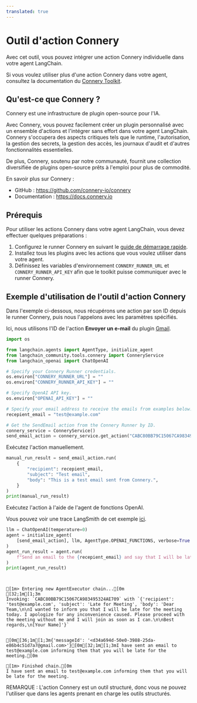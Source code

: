 ```yaml
---
translated: true
---
```


# Outil d'action Connery

Avec cet outil, vous pouvez intégrer une action Connery individuelle dans votre agent LangChain.

Si vous voulez utiliser plus d'une action Connery dans votre agent,
consultez la documentation du [Connery Toolkit](/docs/integrations/toolkits/connery).

## Qu'est-ce que Connery ?

Connery est une infrastructure de plugin open-source pour l'IA.

Avec Connery, vous pouvez facilement créer un plugin personnalisé avec un ensemble d'actions et l'intégrer sans effort dans votre agent LangChain.
Connery s'occupera des aspects critiques tels que le runtime, l'autorisation, la gestion des secrets, la gestion des accès, les journaux d'audit et d'autres fonctionnalités essentielles.

De plus, Connery, soutenu par notre communauté, fournit une collection diversifiée de plugins open-source prêts à l'emploi pour plus de commodité.

En savoir plus sur Connery :

- GitHub : https://github.com/connery-io/connery
- Documentation : https://docs.connery.io

## Prérequis

Pour utiliser les actions Connery dans votre agent LangChain, vous devez effectuer quelques préparations :

1. Configurez le runner Connery en suivant le [guide de démarrage rapide](https://docs.connery.io/docs/runner/quick-start/).
2. Installez tous les plugins avec les actions que vous voulez utiliser dans votre agent.
3. Définissez les variables d'environnement `CONNERY_RUNNER_URL` et `CONNERY_RUNNER_API_KEY` afin que le toolkit puisse communiquer avec le runner Connery.

## Exemple d'utilisation de l'outil d'action Connery

Dans l'exemple ci-dessous, nous récupérons une action par son ID depuis le runner Connery, puis nous l'appelons avec les paramètres spécifiés.

Ici, nous utilisons l'ID de l'action **Envoyer un e-mail** du plugin [Gmail](https://github.com/connery-io/gmail).

```python
import os

from langchain.agents import AgentType, initialize_agent
from langchain_community.tools.connery import ConneryService
from langchain_openai import ChatOpenAI

# Specify your Connery Runner credentials.
os.environ["CONNERY_RUNNER_URL"] = ""
os.environ["CONNERY_RUNNER_API_KEY"] = ""

# Specify OpenAI API key.
os.environ["OPENAI_API_KEY"] = ""

# Specify your email address to receive the emails from examples below.
recepient_email = "test@example.com"

# Get the SendEmail action from the Connery Runner by ID.
connery_service = ConneryService()
send_email_action = connery_service.get_action("CABC80BB79C15067CA983495324AE709")
```

Exécutez l'action manuellement.

```python
manual_run_result = send_email_action.run(
    {
        "recipient": recepient_email,
        "subject": "Test email",
        "body": "This is a test email sent from Connery.",
    }
)
print(manual_run_result)
```

Exécutez l'action à l'aide de l'agent de fonctions OpenAI.

Vous pouvez voir une trace LangSmith de cet exemple [ici](https://smith.langchain.com/public/a37d216f-c121-46da-a428-0e09dc19b1dc/r).

```python
llm = ChatOpenAI(temperature=0)
agent = initialize_agent(
    [send_email_action], llm, AgentType.OPENAI_FUNCTIONS, verbose=True
)
agent_run_result = agent.run(
    f"Send an email to the {recepient_email} and say that I will be late for the meeting."
)
print(agent_run_result)
```

```output


[1m> Entering new AgentExecutor chain...[0m
[32;1m[1;3m
Invoking: `CABC80BB79C15067CA983495324AE709` with `{'recipient': 'test@example.com', 'subject': 'Late for Meeting', 'body': 'Dear Team,\n\nI wanted to inform you that I will be late for the meeting today. I apologize for any inconvenience caused. Please proceed with the meeting without me and I will join as soon as I can.\n\nBest regards,\n[Your Name]'}`


[0m[36;1m[1;3m{'messageId': '<d34a694d-50e0-3988-25da-e86b4c51d7a7@gmail.com>'}[0m[32;1m[1;3mI have sent an email to test@example.com informing them that you will be late for the meeting.[0m

[1m> Finished chain.[0m
I have sent an email to test@example.com informing them that you will be late for the meeting.
```

REMARQUE : L'action Connery est un outil structuré, donc vous ne pouvez l'utiliser que dans les agents prenant en charge les outils structurés.
